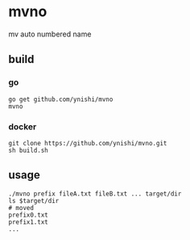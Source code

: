 # mvno
mv auto numbered name

## build
### go
```
go get github.com/ynishi/mvno
mvno
```
### docker
```
git clone https://github.com/ynishi/mvno.git 
sh build.sh
```
## usage
```
./mvno prefix fileA.txt fileB.txt ... target/dir
ls $target/dir
# moved
prefix0.txt
prefix1.txt
...
```
